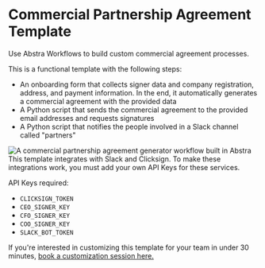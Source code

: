 # Commercial Partnership Agreement Template

Use Abstra Workflows to build custom commercial agreement processes.

This is a functional template with the following steps:

- An onboarding form that collects signer data and company registration, address, and payment information. In the end, it automatically generates a commercial agreement with the provided data
- A Python script that sends the commercial agreement to the provided email addresses and requests signatures
- A Python script that notifies the people involved in a Slack channel called "partners"

![A commercial partnership agreement generator workflow built in Abstra](https://github.com/user-attachments/assets/9cbcfdf7-9308-432b-a7d2-3079d814354a)
This template integrates with Slack and Clicksign. To make these integrations work, you must add your own API Keys for these services.

API Keys required:

- `CLICKSIGN_TOKEN`
- `CEO_SIGNER_KEY`
- `CFO_SIGNER_KEY`
- `COO_SIGNER_KEY`
- `SLACK_BOT_TOKEN`
  
If you're interested in customizing this template for your team in under 30 minutes, [book a customization session here.](https://meet.abstra.app/sophia-solo?url=github-template-credit-onboarding)
